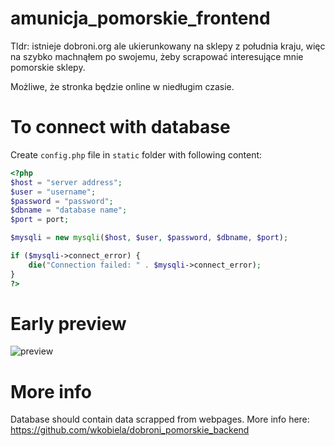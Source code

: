 # amunicja_pomorskie_frontend

Tldr: istnieje dobroni.org ale ukierunkowany na sklepy z południa kraju, więc na szybko machnąłem po swojemu, 
żeby scrapować interesujące mnie pomorskie sklepy.

Możliwe, że stronka będzie online w niedługim czasie.

# To connect with database

Create `config.php` file in `static` folder with following content:

```php
<?php
$host = "server address";
$user = "username";
$password = "password";
$dbname = "database name";
$port = port;

$mysqli = new mysqli($host, $user, $password, $dbname, $port);

if ($mysqli->connect_error) {
    die("Connection failed: " . $mysqli->connect_error);
}
?>
```

# Early preview

![preview](https://i.ibb.co/NYVhp63/Bez-tytu-u.png)


# More info
Database should contain data scrapped from webpages. More info here: 
https://github.com/wkobiela/dobroni_pomorskie_backend
